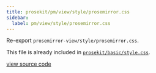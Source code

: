 ```yaml
---
title: prosekit/pm/view/style/prosemirror.css
sidebar:
  label: pm/view/style/prosemirror.css
---
```


Re-export `prosemirror-view/style/prosemirror.css`.

This file is already included in [`prosekit/basic/style.css`](/references/basic/stylecss/).

[view source code](https://unpkg.com/prosekit/pm/view/style/prosemirror.css)
